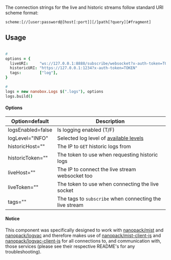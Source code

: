 The connection strings for the live and historic streams follow standard URI
scheme format:

`scheme:[//[user:password@]host[:port]][/]path[?query][#fragment]`

## Usage

```coffeescript

#
options = {
  liveURI:     "ws://127.0.0.1:8888/subscribe/websocket?x-auth-token=TOKEN"
  historicURI: "https://127.0.0.1:1234?x-auth-token=TOKEN"
  tags:        ["log"],
}

#
logs = new nanobox.Logs $(".logs"), options
logs.build()
```

#### Options
| Option=default | Description |
|---|---|
| logsEnabled=false | Is logging enabled (T/F) |
| logLevel="INFO" | Selected log level of [available levels](https://github.com/sdomino/dash/blob/master/src/dash.coffee#L8) |
| historicHost="" | The IP to `GET` historic logs from |
| historicToken="" | The token to use when requesting historic logs |
| liveHost="" | The IP to connect the live stream websocket too |
| liveToken="" | The token to use when connecting the live socket |
| tags="" | The tags to `subscribe` when connecting the live stream |

#### Notice
This component was specifically designed to work with [nanopack/mist](https://github.com/nanopack/mist) and [nanopack/logvac](https://github.com/nanopack/logvac) and therefore makes use of [nanopack/mist-client-js](https://github.com/nanopack/mist-client-js) and [nanopack/logvac-client-js](https://github.com/nanopack/logvac-client-js) for all connections to, and communication with, those services (please see their respective README's for any troubleshooting).
